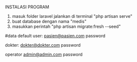 INSTALASI PROGRAM

1. masuk folder laravel jalankan di terminal "php artisan serve"
2. buat database dengan nama "medis"
3. masukkan perintah "php artisan migrate:fresh --seed"

#data default
user:
  pasien@pasien.com
  password

dokter:
  dokter@dokter.com
  password

operator
  admin@admin.com
  password
